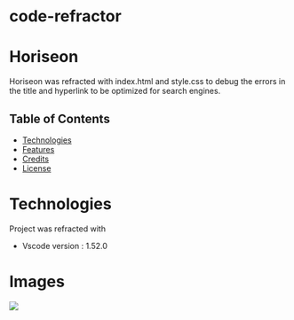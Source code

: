 # code-refractor

# Horiseon

Horiseon was refracted with index.html and style.css to debug the errors in the title and hyperlink to be optimized for search engines.

## Table of Contents

* [Technologies](#technologies)
* [Features](#features)
* [Credits](#credits)
* [License](#license)

# Technologies 

Project was refracted with
* Vscode version : 1.52.0

# Images

![](images/imageone-png)


